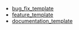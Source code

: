 * [bug_fix_template](?expand=1&template=bug_fix_template.d)
* [feature_template](?expand=1&template=feature_template.md)
* [documentation_template](?expand=1&template=documentation_template.md)